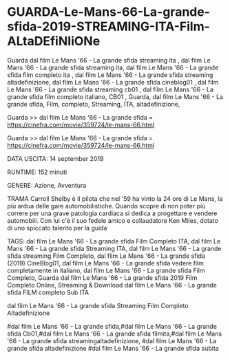 # GUARDA-Le-Mans-66-La-grande-sfida-2019-STREAMING-ITA-Film-ALtaDEfiNIiONe
Guarda dal film Le Mans '66 - La grande sfida streaming ita , dal film Le Mans '66 - La grande sfida streaming ita, dal film Le Mans '66 - La grande sfida film completo ita , dal film Le Mans '66 - La grande sfida streaming altadefinizione, dal film Le Mans '66 - La grande sfida cineblog01 , dal film Le Mans '66 - La grande sfida streaming cb01 , dal film Le Mans '66 - La grande sfida film completo italiano,
CB01 , Guarda, dal film Le Mans '66 - La grande sfida, Film, completo, Streaming, ITA, altadefinizione,

Guarda >> dal film Le Mans '66 - La grande sfida = https://cinefra.com/movie/359724/le-mans-66.html

Guarda >> dal film Le Mans '66 - La grande sfida = https://cinefra.com/movie/359724/le-mans-66.html

DATA USCITA: 14 september 2019

RUNTIME: 152 minuti

GENERE:  Azione, Avventura

TRAMA Carroll Shelby è il pilota che nel '59 ha vinto la 24 ore di Le Mans, la più ardua delle gare automobilistiche. Quando scopre di non poter più correre per una grave patologia cardiaca si dedica a progettare e vendere automobili. Con lui c'è il suo fedele amico e collaudatore Ken Miles, dotato di uno spiccato talento per la guida

TAGS:
dal film Le Mans '66 - La grande sfida Film Completo ITA, dal film Le Mans '66 - La grande sfida Streaming ITA, dal film Le Mans '66 - La grande sfida streaming Film Completo, dal film Le Mans '66 - La grande sfida (2019) CineBlog01, dal film Le Mans '66 - La grande sfida vedere film completamente in italiano, dal film Le Mans '66 - La grande sfida Film Completo, Guarda dal film Le Mans '66 - La grande sfida 2019 Film Completo Online, Streaming & Download dal film Le Mans '66 - La grande sfida FILM completo Sub ITA

dal film Le Mans '66 - La grande sfida Streaming Film Completo Altadefinizione

#dal film Le Mans '66 - La grande sfida,#dal film Le Mans '66 - La grande sfida Cb01,#dal film Le Mans '66 - La grande sfida filmita,#dal film Le Mans '66 - La grande sfida streamingaltadefinizione, #dal film Le Mans '66 - La grande sfida altadefinizione #dal film Le Mans '66 - La grande sfida subita
